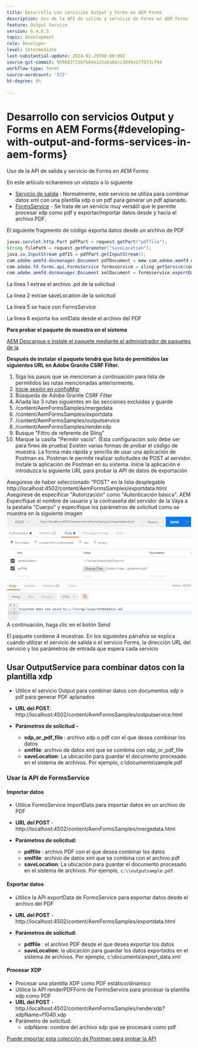 ```yaml
---
title: Desarrollo con servicios Output y Forms en AEM Forms
description: Uso de la API de salida y servicio de Forms en AEM Forms
feature: Output Service
version: 6.4,6.5
topic: Development
role: Developer
level: Intermediate
last-substantial-update: 2024-01-29T00:00:00Z
source-git-commit: 959683f23b7b04e315a5a68c13045e1f7973cf94
workflow-type: tm+mt
source-wordcount: '572'
ht-degree: 0%

---
```


# Desarrollo con servicios Output y Forms en AEM Forms{#developing-with-output-and-forms-services-in-aem-forms}

Uso de la API de salida y servicio de Forms en AEM Forms

En este artículo echaremos un vistazo a lo siguiente

* [Servicio de salida](https://developer.adobe.com/experience-manager/reference-materials/6-5/forms/javadocs/index.html?com/adobe/fd/output/api/OutputService.html) : Normalmente, este servicio se utiliza para combinar datos xml con una plantilla xdp o un pdf para generar un pdf aplanado.
* [FormsService](https://developer.adobe.com/experience-manager/reference-materials/6-5/forms/javadocs/com/adobe/fd/forms/api/FormsService.html) - Se trata de un servicio muy versátil que le permite procesar xdp como pdf y exportar/importar datos desde y hacia el archivo PDF.


El siguiente fragmento de código exporta datos desde un archivo de PDF

```java
javax.servlet.http.Part pdfPart = request.getPart("pdffile");
String filePath = request.getParameter("saveLocation");
java.io.InputStream pdfIS = pdfPart.getInputStream();
com.adobe.aemfd.docmanager.Document pdfDocument = new com.adobe.aemfd.docmanager.Document(pdfIS);
com.adobe.fd.forms.api.FormsService formsservice = sling.getService(com.adobe.fd.forms.api.FormsService.class);
com.adobe.aemfd.docmanager.Document xmlDocument = formsservice.exportData(pdfDocument,com.adobe.fd.forms.api.DataFormat.Auto);
```

La línea 1 extrae el archivo .pd de la solicitud

La línea 2 extrae saveLocation de la solicitud

La línea 5 se hace con FormsService

La línea 6 exporta los xmlData desde el archivo del PDF

**Para probar el paquete de muestra en el sistema**

[AEM Descargue e instale el paquete mediante el administrador de paquetes de la](assets/using-output-and-form-service-api.zip)




**Después de instalar el paquete tendrá que lista de permitidos las siguientes URL en Adobe Granite CSRF Filter.**

1. Siga los pasos que se mencionan a continuación para lista de permitidos las rutas mencionadas anteriormente.
1. [Inicie sesión en configMgr](http://localhost:4502/system/console/configMgr)
1. Búsqueda de Adobe Granite CSRF Filter
1. Añada las 3 rutas siguientes en las secciones excluidas y guarde
1. /content/AemFormsSamples/mergedata
1. /content/AemFormsSamples/exportdata
1. /content/AemFormsSamples/outputservice
1. /content/AemFormsSamples/renderxdp
1. Busque &quot;Filtro de referente de Sling&quot;
1. Marque la casilla &quot;Permitir vacío&quot;. (Esta configuración solo debe ser para fines de prueba) Existen varias formas de probar el código de muestra. La forma más rápida y sencilla de usar una aplicación de Postman es. Postman le permite realizar solicitudes de POST al servidor. Instale la aplicación de Postman en su sistema.
Inicie la aplicación e introduzca la siguiente URL para probar la API de datos de exportación

Asegúrese de haber seleccionado &quot;POST&quot; en la lista desplegable http://localhost:4502/content/AemFormsSamples/exportdata.html Asegúrese de especificar &quot;Autorización&quot; como &quot;Autenticación básica&quot;. AEM Especifique el nombre de usuario y la contraseña del servidor de la Vaya a la pestaña &quot;Cuerpo&quot; y especifique los parámetros de solicitud como se muestra en la siguiente imagen
![exportar](assets/postexport.png)
A continuación, haga clic en el botón Send

El paquete contiene 4 muestras. En los siguientes párrafos se explica cuándo utilizar el servicio de salida o el servicio Forms, la dirección URL del servicio y los parámetros de entrada que espera cada servicio

## Usar OutputService para combinar datos con la plantilla xdp

* Utilice el servicio Output para combinar datos con documentos xdp o pdf para generar PDF aplanados
* **URL del POST**: http://localhost:4502/content/AemFormsSamples/outputservice.html
* **Parámetros de solicitud -**

   * **xdp_or_pdf_file** : archivo xdp o pdf con el que desea combinar los datos
   * **xmlfile**: archivo de datos xml que se combina con xdp_or_pdf_file
   * **saveLocation**: La ubicación para guardar el documento procesado en el sistema de archivos. Por ejemplo, c:\\documents\\sample.pdf

### Usar la API de FormsService

#### Importar datos

* Utilice FormsService importData para importar datos en un archivo de PDF
* **URL del POST** - http://localhost:4502/content/AemFormsSamples/mergedata.html

* **Parámetros de solicitud:**

   * **pdffile** : archivo PDF con el que desea combinar los datos
   * **xmlfile**: archivo de datos xml que se combina con el archivo pdf
   * **saveLocation**: La ubicación para guardar el documento procesado en el sistema de archivos. Por ejemplo, `c:\\outputsample.pdf`.

#### Exportar datos

* Utilice la API exportData de FormsService para exportar datos desde el archivo del PDF
* **URL del POST** - http://localhost:4502/content/AemFormsSamples/exportdata.html
* **Parámetros de solicitud:**

   * **pdffile** : el archivo PDF desde el que desea exportar los datos
   * **saveLocation**: la ubicación para guardar los datos exportados en el sistema de archivos. Por ejemplo, c:\\documents\\export_data.xml

#### Procesar XDP

* Procesar una plantilla XDP como PDF estático/dinámico
* Utilice la API renderPDFForm de FormsService para procesar la plantilla xdp como PDF
* **URL del POST** - http://localhost:4502/content/AemFormsSamples/renderxdp?xdpName=f1040.xdp
* Parámetro de solicitud:
   * xdpName: nombre del archivo xdp que se procesará como pdf

[Puede importar esta colección de Postman para probar la API](assets/UsingDocumentServicesInAEMForms.postman_collection.json)
